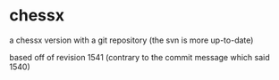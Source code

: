 chessx
======

a chessx version with a git repository (the svn is more up-to-date)

based off of revision 1541 (contrary to the commit message which said 1540)

